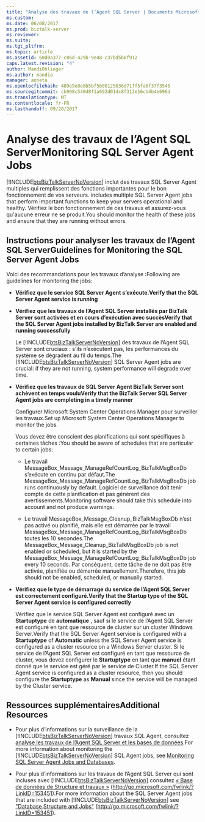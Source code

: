 ```yaml
---
title: "Analyse des travaux de l’Agent SQL Server | Documents Microsoft"
ms.custom: 
ms.date: 06/08/2017
ms.prod: biztalk-server
ms.reviewer: 
ms.suite: 
ms.tgt_pltfrm: 
ms.topic: article
ms.assetid: 60d0a377-c86d-429b-9e48-c37bd5b0f912
caps.latest.revision: "4"
author: MandiOhlinger
ms.author: mandia
manager: anneta
ms.openlocfilehash: 489e9e8e8b5bf5b00125036d71ff5fa0f37f3545
ms.sourcegitcommit: cb908c540d8f1a692d01dc8f313e16cb4b4e696d
ms.translationtype: MT
ms.contentlocale: fr-FR
ms.lasthandoff: 09/20/2017
---
```

# <a name="monitoring-sql-server-agent-jobs"></a><span data-ttu-id="a1ff3-102">Analyse des travaux de l’Agent SQL Server</span><span class="sxs-lookup"><span data-stu-id="a1ff3-102">Monitoring SQL Server Agent Jobs</span></span>
[!INCLUDE[btsBizTalkServerNoVersion](../includes/btsbiztalkservernoversion-md.md)]<span data-ttu-id="a1ff3-103"> inclut des travaux SQL Server Agent multiples qui remplissent des fonctions importantes pour le bon fonctionnement de vos serveurs.</span><span class="sxs-lookup"><span data-stu-id="a1ff3-103"> includes multiple SQL Server Agent jobs that perform important functions to keep your servers operational and healthy.</span></span> <span data-ttu-id="a1ff3-104">Vérifiez le bon fonctionnement de ces travaux et assurez-vous qu'aucune erreur ne se produit.</span><span class="sxs-lookup"><span data-stu-id="a1ff3-104">You should monitor the health of these jobs and ensure that they are running without errors.</span></span>  
  
## <a name="guidelines-for-monitoring-the-sql-server-agent-jobs"></a><span data-ttu-id="a1ff3-105">Instructions pour analyser les travaux de l’Agent SQL Server</span><span class="sxs-lookup"><span data-stu-id="a1ff3-105">Guidelines for Monitoring the SQL Server Agent Jobs</span></span>  
 <span data-ttu-id="a1ff3-106">Voici des recommandations pour les travaux d’analyse :</span><span class="sxs-lookup"><span data-stu-id="a1ff3-106">Following are guidelines for monitoring the jobs:</span></span>  
  
-   <span data-ttu-id="a1ff3-107">**Vérifiez que le service SQL Server Agent s’exécute.**</span><span class="sxs-lookup"><span data-stu-id="a1ff3-107">**Verify that the SQL Server Agent service is running**</span></span>  
  
-   <span data-ttu-id="a1ff3-108">**Vérifiez que les travaux de l’Agent SQL Server installés par BizTalk Server sont activées et en cours d’exécution avec succès**</span><span class="sxs-lookup"><span data-stu-id="a1ff3-108">**Verify that the SQL Server Agent jobs installed by BizTalk Server are enabled and running successfully**</span></span>  
  
     <span data-ttu-id="a1ff3-109">Le [!INCLUDE[btsBizTalkServerNoVersion](../includes/btsbiztalkservernoversion-md.md)] des travaux de l’Agent SQL Server sont cruciaux : s’ils n’exécutent pas, les performances du système se dégradent au fil du temps.</span><span class="sxs-lookup"><span data-stu-id="a1ff3-109">The [!INCLUDE[btsBizTalkServerNoVersion](../includes/btsbiztalkservernoversion-md.md)] SQL Server Agent jobs are crucial: if they are not running, system performance will degrade over time.</span></span>  
  
-   <span data-ttu-id="a1ff3-110">**Vérifiez que les travaux de SQL Server Agent BizTalk Server sont achèvent en temps voulu**</span><span class="sxs-lookup"><span data-stu-id="a1ff3-110">**Verify that the BizTalk Server SQL Server Agent jobs are completing in a timely manner**</span></span>  
  
     <span data-ttu-id="a1ff3-111">Configurer Microsoft System Center Operations Manager pour surveiller les travaux.</span><span class="sxs-lookup"><span data-stu-id="a1ff3-111">Set up Microsoft System Center Operations Manager to monitor the jobs.</span></span>  
  
     <span data-ttu-id="a1ff3-112">Vous devez être conscient des planifications qui sont spécifiques à certaines tâches :</span><span class="sxs-lookup"><span data-stu-id="a1ff3-112">You should be aware of schedules that are particular to certain jobs:</span></span>  
  
    -   <span data-ttu-id="a1ff3-113">Le travail MessageBox_Message_ManageRefCountLog_BizTalkMsgBoxDb s’exécute en continu par défaut.</span><span class="sxs-lookup"><span data-stu-id="a1ff3-113">The MessageBox_Message_ManageRefCountLog_BizTalkMsgBoxDb job runs continuously by default.</span></span> <span data-ttu-id="a1ff3-114">Logiciel de surveillance doit tenir compte de cette planification et pas génèrent des avertissements.</span><span class="sxs-lookup"><span data-stu-id="a1ff3-114">Monitoring software should take this schedule into account and not produce warnings.</span></span>  
  
    -   <span data-ttu-id="a1ff3-115">Le travail MessageBox_Message_Cleanup_BizTalkMsgBoxDb n’est pas activé ou planifié, mais elle est démarrée par le travail MessageBox_Message_ManageRefCountLog_BizTalkMsgBoxDb toutes les 10 secondes.</span><span class="sxs-lookup"><span data-stu-id="a1ff3-115">The MessageBox_Message_Cleanup_BizTalkMsgBoxDb job is not enabled or scheduled, but it is started by the MessageBox_Message_ManageRefCountLog_BizTalkMsgBoxDb job every 10 seconds.</span></span> <span data-ttu-id="a1ff3-116">Par conséquent, cette tâche de ne doit pas être activée, planifiée ou démarrée manuellement.</span><span class="sxs-lookup"><span data-stu-id="a1ff3-116">Therefore, this job should not be enabled, scheduled, or manually started.</span></span>  
  
-   <span data-ttu-id="a1ff3-117">**Vérifiez que le type de démarrage du service de l’Agent SQL Server est correctement configuré.**</span><span class="sxs-lookup"><span data-stu-id="a1ff3-117">**Verify that the Startup type of the SQL Server Agent service is configured correctly**</span></span>  
  
     <span data-ttu-id="a1ff3-118">Vérifiez que le service SQL Server Agent est configuré avec un **Startuptype** de **automatique** , sauf si le service de l’Agent SQL Server est configuré en tant que ressource de cluster sur un cluster Windows Server.</span><span class="sxs-lookup"><span data-stu-id="a1ff3-118">Verify that the SQL Server Agent service is configured with a **Startuptype** of **Automatic** unless the SQL Server Agent service is configured as a cluster resource on a Windows Server cluster.</span></span> <span data-ttu-id="a1ff3-119">Si le service de l’Agent SQL Server est configuré en tant que ressource de cluster, vous devez configurer le **Startuptype** en tant que **manuel** étant donné que le service est géré par le service de Cluster.</span><span class="sxs-lookup"><span data-stu-id="a1ff3-119">If the SQL Server Agent service is configured as a cluster resource, then you should configure the **Startuptype** as **Manual** since the service will be managed by the Cluster service.</span></span>  
  
## <a name="additional-resources"></a><span data-ttu-id="a1ff3-120">Ressources supplémentaires</span><span class="sxs-lookup"><span data-stu-id="a1ff3-120">Additional Resources</span></span>  
  
-   <span data-ttu-id="a1ff3-121">Pour plus d’informations sur la surveillance de la [!INCLUDE[btsBizTalkServerNoVersion](../includes/btsbiztalkservernoversion-md.md)] travaux SQL Agent, consultez [analyse les travaux de l’Agent SQL Server et les bases de données](../technical-guides/monitoring-sql-server-agent-jobs-and-databases.md).</span><span class="sxs-lookup"><span data-stu-id="a1ff3-121">For more information about monitoring the [!INCLUDE[btsBizTalkServerNoVersion](../includes/btsbiztalkservernoversion-md.md)] SQL Agent jobs, see [Monitoring SQL Server Agent Jobs and Databases](../technical-guides/monitoring-sql-server-agent-jobs-and-databases.md).</span></span>  
  
-   <span data-ttu-id="a1ff3-122">Pour plus d’informations sur les travaux de l’Agent SQL Server qui sont incluses avec [!INCLUDE[btsBizTalkServerNoVersion](../includes/btsbiztalkservernoversion-md.md)] consultez [« Base de données de Structure et travaux »](http://go.microsoft.com/fwlink/?LinkID=153451) (http://go.microsoft.com/fwlink/?LinkID=153451).</span><span class="sxs-lookup"><span data-stu-id="a1ff3-122">For more information about the SQL Server Agent jobs that are included with [!INCLUDE[btsBizTalkServerNoVersion](../includes/btsbiztalkservernoversion-md.md)] see ["Database Structure and Jobs"](http://go.microsoft.com/fwlink/?LinkID=153451) (http://go.microsoft.com/fwlink/?LinkID=153451).</span></span>